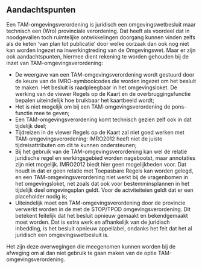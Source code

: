 ## Aandachtspunten 

Een TAM-omgevingsverordening is juridisch een omgevingswetbesluit maar technisch een (Wro) provinciale verordening. Dat heeft als voordeel dat in noodgevallen toch ruimtelijke ontwikkelingen doorgang kunnen vinden zelfs als de keten ‘van plan tot publicatie’ door welke oorzaak dan ook nog niet kan worden ingezet na inwerkingtreding van de Omgevingswet. Maar er zijn ook aandachtspunten, hiermee dient rekening te worden gehouden bij de inzet van TAM-omgevingsverordening:
- De weergave van een TAM-omgevingsverordening wordt gestuurd door de keuze van de IMRO-symboolcodes die worden ingezet om het besluit te maken. Het besluit is raadpleegbaar in het omgevingsloket. De werking van de viewer Regels op de Kaart en de overbruggingsfunctie bepalen uiteindelijk hoe bruikbaar het kaartbeeld wordt;
- Het is niet mogelijk om bij een TAM-omgevingsverordening de pons-functie mee te geven;
- Een TAM-omgevingsverordening komt technisch gezien zelf ook in dat tijdelijk deel;
- Tijdreizen in de viewer Regels op de Kaart zal niet goed werken met TAM-omgevingsverordening: IMRO2012 heeft niet de juiste tijdreisattributen om dit te kunnen ondersteunen;
- Bij het gebruik van de TAM-omgevingsverordening kan wel de relatie juridische regel en werkingsgebied worden nagebootst, maar annotaties zijn niet mogelijk. IMRO2012 biedt hier geen mogelijkheden voor. Dat houdt in dat er geen relatie met Toepasbare Regels kan worden gelegd, en een TAM-omgevingsverordening niet werkt bij de vragenbomen in het omgevingsloket, net zoals dat ook voor bestemminsplannen in het tijdelijk deel omgevingsplan geldt. Voor de actviteiteien geldt dat er een placeholder nodig is;
- Uiteindelijk moet een TAM-omgevingsverordening door de provincie verwerkt worden in de met de STOP/TPOD omgevingsverordening. Dit betekent feitelijk dat het besluit opnieuw gemaakt en bekendgemaakt moet worden. Dat is extra werk en afhankelijk van de juridisch inbedding, is het besluit opnieuw appellabel, ondanks het feit dat het al juridisch een omgevingswetbesluit is.

Het zijn deze overwegingen die meegenomen kunnen worden bij de afweging om al dan niet gebruik te gaan maken van de optie TAM-omgevingsverordening.
